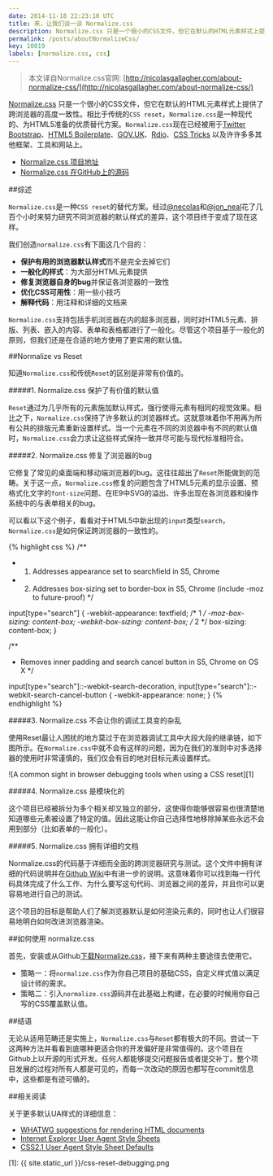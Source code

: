 ```yaml
---
date: 2014-11-18 22:23:10 UTC
title: 来，让我们谈一谈 Normalize.css
description: Normalize.css 只是一个很小的CSS文件，但它在默认的HTML元素样式上提供了跨浏览器的高度一致性。相比于传统的CSS reset，Normalize.css 是一种现代的、为HTML5准备的优质替代方案。Normalize.css 现在已经被用于Twitter Bootstrap、HTML5 Boilerplate、GOV.UK、Rdio、CSS Tricks以及许许多多其他框架、工具和网站上。
permalink: /posts/aboutNormalizeCss/
key: 10019
labels: [normalize.css, css]
---
```


> 本文译自Normalize.css官网: [http://nicolasgallagher.com/about-normalize-css/](http://nicolasgallagher.com/about-normalize-css/)

[Normalize.css](http://necolas.github.io/normalize.css/) 只是一个很小的CSS文件，但它在默认的HTML元素样式上提供了跨浏览器的高度一致性。相比于传统的`CSS reset`，`Normalize.css`是一种现代的、为HTML5准备的优质替代方案。`Normalize.css`现在已经被用于[Twitter Bootstrap](http://getbootstrap.com/)、[HTML5 Boilerplate](http://html5boilerplate.com/)、[GOV.UK](http://www.gov.uk/)、[Rdio](http://www.rdio.com/)、[CSS Tricks](http://css-tricks.com/) 以及许许多多其他框架、工具和网站上。

- [Normalize.css 项目地址](http://necolas.github.io/normalize.css/)
- [Normalize.css 在GitHub上的源码](https://github.com/necolas/normalize.css)

##综述

`Normalize.css`是一种`CSS reset`的替代方案。经过[@necolas](https://twitter.com/necolas)和[@jon_neal](https://twitter.com/jon_neal)花了几百个小时来努力研究不同浏览器的默认样式的差异，这个项目终于变成了现在这样。

我们创造`normalize.css`有下面这几个目的：

- **保护有用的浏览器默认样式**而不是完全去掉它们
- **一般化的样式**：为大部分HTML元素提供
- **修复浏览器自身的bug**并保证各浏览器的一致性
- **优化CSS可用性**：用一些小技巧
- **解释代码**：用注释和详细的文档来

`Normalize.css`支持包括手机浏览器在内的超多浏览器，同时对HTML5元素、排版、列表、嵌入的内容、表单和表格都进行了一般化。尽管这个项目基于一般化的原则，但我们还是在合适的地方使用了更实用的默认值。

##Normalize vs Reset

知道`Normalize.css`和传统`Reset`的区别是非常有价值的。

#####1. Normalize.css 保护了有价值的默认值

`Reset`通过为几乎所有的元素施加默认样式，强行使得元素有相同的视觉效果。相比之下，`Normalize.css`保持了许多默认的浏览器样式。这就意味着你不用再为所有公共的排版元素重新设置样式。当一个元素在不同的浏览器中有不同的默认值时，`Normalize.css`会力求让这些样式保持一致并尽可能与现代标准相符合。

#####2. Normalize.css 修复了浏览器的bug

它修复了常见的桌面端和移动端浏览器的bug。这往往超出了`Reset`所能做到的范畴。关于这一点，`Normalize.css`修复的问题包含了HTML5元素的显示设置、预格式化文字的`font-size`问题、在IE9中SVG的溢出、许多出现在各浏览器和操作系统中的与表单相关的bug。

可以看以下这个例子，看看对于HTML5中新出现的`input`类型`search`，`Normalize.css`是如何保证跨浏览器的一致性的。

{% highlight css %}
/**
 * 1. Addresses appearance set to searchfield in S5, Chrome
 * 2. Addresses box-sizing set to border-box in S5, Chrome (include -moz to future-proof)
 */

input[type="search"] {
  -webkit-appearance: textfield; /* 1 */
  -moz-box-sizing: content-box;
  -webkit-box-sizing: content-box; /* 2 */
  box-sizing: content-box;
}

/**
 * Removes inner padding and search cancel button in S5, Chrome on OS X
 */

input[type="search"]::-webkit-search-decoration,
input[type="search"]::-webkit-search-cancel-button {
  -webkit-appearance: none;
}
{% endhighlight %}

#####3. Normalize.css 不会让你的调试工具变的杂乱

使用Reset最让人困扰的地方莫过于在浏览器调试工具中大段大段的继承链，如下图所示。在`Normalize.css`中就不会有这样的问题，因为在我们的准则中对多选择器的使用时非常谨慎的，我们仅会有目的地对目标元素设置样式。

![A common sight in browser debugging tools when using a CSS reset][1]

#####4. Normalize.css 是模块化的

这个项目已经被拆分为多个相关却又独立的部分，这使得你能够很容易也很清楚地知道哪些元素被设置了特定的值。因此这能让你自己选择性地移除掉某些永远不会用到部分（比如表单的一般化）。

#####5. Normalize.css 拥有详细的文档

Normalize.css的代码基于详细而全面的跨浏览器研究与测试。这个文件中拥有详细的代码说明并在[Github Wiki](https://github.com/necolas/normalize.css/wiki)中有进一步的说明。这意味着你可以找到每一行代码具体完成了什么工作、为什么要写这句代码、浏览器之间的差异，并且你可以更容易地进行自己的测试。

这个项目的目标是帮助人们了解浏览器默认是如何渲染元素的，同时也让人们很容易地明白如何改进浏览器渲染。

##如何使用 normalize.css

首先，安装或从Github[下载Normalize.css](http://necolas.github.com/normalize.css/)，接下来有两种主要途径去使用它。

- 策略一：将`normalize.css`作为你自己项目的基础CSS，自定义样式值以满足设计师的需求。
- 策略二：引入`normalize.css`源码并在此基础上构建，在必要的时候用你自己写的CSS覆盖默认值。

##结语

无论从适用范畴还是实施上，`Normalize.css`与`Reset`都有极大的不同。尝试一下这两种方法并看看到底哪种更适合你的开发偏好是非常值得的。这个项目在Github上以开源的形式开发。任何人都能够提交问题报告或者提交补丁。整个项目发展的过程对所有人都是可见的，而每一次改动的原因也都写在commit信息中，这些都是有迹可循的。

##相关阅读

关于更多默认UA样式的详细信息：

- [WHATWG suggestions for rendering HTML documents](http://www.whatwg.org/specs/web-apps/current-work/multipage/rendering.html#the-css-user-agent-style-sheet-and-presentational-hints)
- [Internet Explorer User Agent Style Sheets](http://iecss.com/)
- [CSS2.1 User Agent Style Sheet Defaults](http://css-class.com/test/css/defaults/UA-style-sheet-defaults.htm)

[1]: {{ site.static_url }}/css-reset-debugging.png